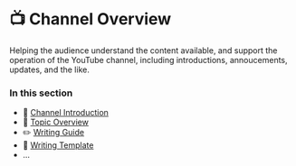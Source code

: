 # 📺 Channel Overview

Helping the audience understand the content available, and support the operation of the YouTube channel, including introductions, annoucements, updates, and the like.

### In this section

- 📙 [Channel Introduction](./000-Channel-Introduction.md)
- 📘 [Topic Overview](./001-Topic-Overview-for-2021.md)
- ✏️ [Writing Guide](../WRITING-GUIDE.md)
- 📝 [Writing Template](../WRITING-TEMPLATE.md)
- ...
